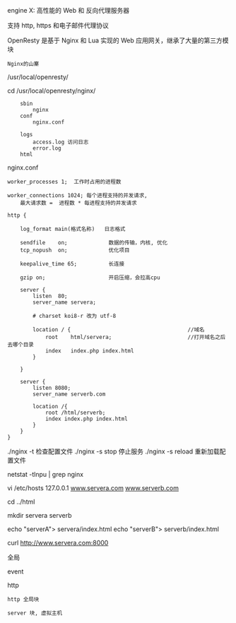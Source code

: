 engine X: 高性能的 Web 和 反向代理服务器

支持 http, https 和电子邮件代理协议

OpenResty 是基于 Nginx 和 Lua 实现的 Web 应用网关，继承了大量的第三方模块

    Nginx的山寨


/usr/local/openresty/

cd /usr/local/openresty/nginx/

```
    sbin
        nginx
    conf
        nginx.conf

    logs
        access.log 访问日志
        error.log 
    html
```

nginx.conf
```
worker_processes 1;  工作时占用的进程数

worker_connections 1024; 每个进程支持的并发请求,
    最大请求数 =  进程数 * 每进程支持的并发请求

http {

    log_format main(格式名称)   日志格式

    sendfile    on;             数据的传输，内核, 优化
    tcp_nopush  on;             优化项目

    keepalive_time 65;          长连接

    gzip on;                    开启压缩，会拉高cpu

    server {
        listen  80;
        server_name servera;

        # charset koi8-r 改为 utf-8
        
        location / {                                     //域名
            root    html/servera;                        //打开域名之后去哪个目录
            index   index.php index.html
        }

    }

    server {
        listen 8080;
        server_name serverb.com

        location /{
            root /html/serverb;
            index index.php index.html
        }
    }
}
```


./nginx -t 检查配置文件
./nginx -s stop         停止服务
./nginx -s reload       重新加载配置文件

netstat -tlnpu | grep nginx

vi /etc/hosts
    127.0.0.1  www.servera.com www.serverb.com


cd ../html

mkdir servera serverb

echo "serverA"> servera/index.html
echo "serverB"> serverb/index.html


curl http://www.servera.com:8000








全局

event

http

    http 全局块

    server 块, 虚拟主机

        
